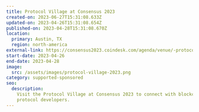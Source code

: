 ```yaml
---
title: Protocol Village at Consensus 2023
created-on: 2023-06-27T15:31:08.633Z
updated-on: 2023-04-26T15:31:08.654Z
published-on: 2023-04-28T15:31:08.670Z
location:
  primary: Austin, TX
  region: north-america
external-link: https://consensus2023.coindesk.com/agenda/venue/-protocol-village
start-date: 2023-04-26
end-date: 2023-04-28
image:
  src: /assets/images/protocol-village-2023.png
category: supported-sponsored
seo:
  description:
    Visit the Protocol Village at Consensus 2023 to connect with blockchain
    protocol developers.
---
```

